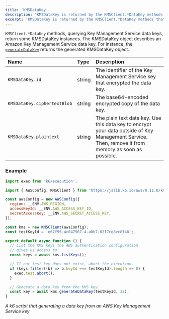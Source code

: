 ```yaml
---
title: 'KMSDataKey'
description: 'KMSDataKey is returned by the KMSClient.*DataKey methods that query KMS data keys'
excerpt: 'KMSDataKey is returned by the KMSClient.*DataKey methods that query KMS data keys'
---
```


`KMSClient.*DataKey` methods, querying Key Management Service data keys, return some KMSDataKey instances.
The KMSDataKey object describes an Amazon Key Management Service data key.
For instance, the [`generateDataKey`](/javascript-api/jslib/aws/kmsclient/kmsclient-generatedatakey/) returns the generated KMSDataKey object.

| Name                        | Type   | Description                                                                                                                     |
| :-------------------------- | :----- | :------------------------------------------------------------------------------------------------------------------------------ |
| `KMSDataKey.id`             | string | The identifier of the Key Management Service key that encrypted the data key.                                                                      |
| `KMSDataKey.ciphertextBlob` | string | The base64-encoded encrypted copy of the data key.                                                                              |
| `KMSDataKey.plaintext`      | string | The plain text data key. Use this data key to encrypt your data outside of Key Management Service. Then, remove it from memory as soon as possible. |

### Example

<CodeGroup labels={[]}>

```javascript
import exec from 'k6/execution';

import { AWSConfig, KMSClient } from 'https://jslib.k6.io/aws/0.11.0/kms.js';

const awsConfig = new AWSConfig({
  region: __ENV.AWS_REGION,
  accessKeyId: __ENV.AWS_ACCESS_KEY_ID,
  secretAccessKey: __ENV.AWS_SECRET_ACCESS_KEY,
});

const kms = new KMSClient(awsConfig);
const testKeyId = 'e67f95-4c047567-4-a0b7-62f7ce8ec8f48';

export default async function () {
  // List the KMS keys the AWS authentication configuration
  // gives us access to.
  const keys = await kms.listKeys();

  // If our test key does not exist, abort the execution.
  if (keys.filter((b) => b.keyId === testKeyId).length == 0) {
    exec.test.abort();
  }

  // Generate a data key from the KMS key.
  const key = await kms.generateDataKey(testKeyId, 32);
}
```

_A k6 script that generating a data key from an AWS Key Management Service key_

</CodeGroup>

